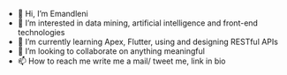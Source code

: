 - 👋 Hi, I’m Emandleni
- 👀 I’m interested in data mining, artificial intelligence and front-end technologies 
- 🌱 I’m currently learning Apex, Flutter, using and designing RESTful APIs
- 💞️ I’m looking to collaborate on anything meaningful
- 📫 How to reach me write me a mail/ tweet me, link in bio

<!---
justemandleni/justemandleni is a ✨ special ✨ repository because its `README.md` (this file) appears on your GitHub profile.
You can click the Preview link to take a look at your changes.
--->
